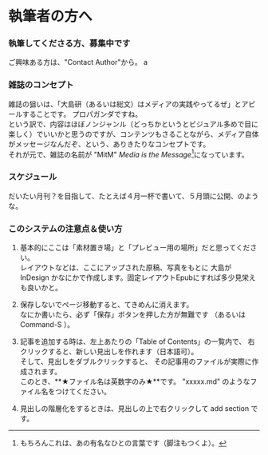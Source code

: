 執筆者の方へ
=======

### 執筆してくださる方、募集中です

ご興味ある方は、"Contact Author"から。
a



### 雑誌のコンセプト

雑誌の狙いは、「大島研（あるいは総文）はメディアの実践やってるぜ」とアピールすることです。  プロパガンダですね。  
という訳で、内容はほぼノンジャンル（どっちかというとビジュアル多めで目に楽しく）でいいかと思うのですが、コンテンツもさることながら、メディア自体がメッセージなんだぞ、という、ありきたりなコンセプトです。  
それが元で、雑誌の名前が "MitM" *Media is the Message*[^1]になっています。
   
[^1]: もちろんこれは、あの有名なひとの言葉です（脚注もつくよ）。


### スケジュール

だいたい月刊？を目指して、たとえば４月一杯で書いて、５月頭に公開、のような。



### このシステムの注意点＆使い方

1. 基本的にここは「素材置き場」と「プレビュー用の場所」だと思ってください。  
   レイアウトなどは、ここにアップされた原稿、写真をもとに
   大島が InDesign かなにかで作成します。固定レイアウトEpubにすれば多少見栄えも良いかと。

2. 保存しないでページ移動すると、てきめんに消えます。   
   なにか書いたら、必ず「保存」ボタンを押した方が無難です
  （あるいは Command-S ）。

3. 記事を追加する時は、左上あたりの「Table of Contents」の一覧内で、
   右クリックすると、新しい見出しを作れます（日本語可）。  
   そして、見出しをダブルクリックすると、
   その記事用のファイルが実際に作成されます。  
   このとき、**★ファイル名は英数字のみ★**です。
   "xxxxx.md" のようなファイル名をつけてください。

4.  見出しの階層化をするときは、見出しの上で右クリックして add section です。


